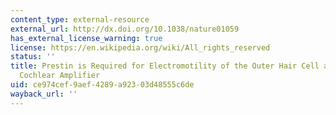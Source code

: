 ```yaml
---
content_type: external-resource
external_url: http://dx.doi.org/10.1038/nature01059
has_external_license_warning: true
license: https://en.wikipedia.org/wiki/All_rights_reserved
status: ''
title: Prestin is Required for Electromotility of the Outer Hair Cell and for the
  Cochlear Amplifier
uid: ce974cef-9aef-4289-a923-03d48555c6de
wayback_url: ''
---
```

